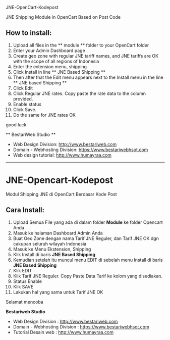 JNE-OpenCart-Kodepost

JNE Shipping Module in OpenCart Based on Post Code

How to install:
-------------
1. Upload all files in the ** module ** folder to your OpenCart folder
2. Enter your Admin Dashboard page
3. Create geo zone with regular JNE tariff names, and JNE tariffs are OK with the scope of all regions of Indonesia
4. Enter the extension menu, shipping
5. Click Install in line ** JNE Based Shipping **
6. Then after that the Edit menu appears next to the Install menu in the line ** JNE based Shipping **
7. Click Edit
8. Click Regular JNE rates. Copy paste the rate data to the column provided.
9. Enable status
10. Click Save.
11. Do the same for JNE rates OK

good luck

** BestariWeb Studio **
- Web Design Division: http://www.bestariweb.com
- Domain - Webhosting Division: https://www.bestariwebhsot.com
- Web design tutorial: http://www.humayraa.com

----------

JNE-Opencart-Kodepost
=====================

Modul Shipping JNE di OpenCart Berdasar Kode Post

Cara Install:
-------------
1. Upload Semua File yang ada di dalam folder **Module** ke folder Opencart Anda
2. Masuk ke halaman Dashboard Admin Anda
3. Buat Geo Zone dengan nama Tarif JNE Reguler, dan Tarif JNE OK dgn cakupan seluruh wilayah Indonesia
4. Masuk ke Menu Ekstension, Shipping
5. Klik Install di baris **JNE Based Shipping**
6. Kemudian setelah itu muncul menu EDIT di sebelah menu Install di baris **JNE Based Shipping**
7. Klik EDIT
8. Klik Tarif JNE Reguler. Copy Paste Data Tarif ke kolom yang disediakan. 
9. Status Enable
10. Klik SAVE
11. Lakukan hal yang sama untuk Tarif JNE OK

Selamat mencoba

**Bestariweb Studio**
- Web Design Division : http://www.bestariweb.com
- Domain - Webhosting Division : https://www.bestariwebhsot.com
- Tutorial Desain web : http://www.humayraa.com
